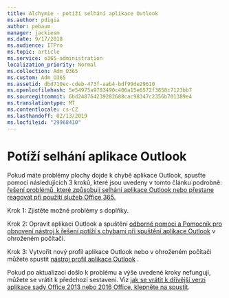 ```yaml
---
title: Alchymie - potíží selhání aplikace Outlook
ms.author: pdigia
author: pebaum
manager: jackiesm
ms.date: 9/17/2018
ms.audience: ITPro
ms.topic: article
ms.service: o365-administration
localization_priority: Normal
ms.collection: Adm_O365
ms.custom: Adm_O365
ms.assetid: dbd710ec-cdeb-473f-aab4-bdf99de29610
ms.openlocfilehash: 5e54975a9783490c406a15e6572f3858c7123bb7
ms.sourcegitcommit: 6bd248764239282688cac98347c2356b701389e4
ms.translationtype: MT
ms.contentlocale: cs-CZ
ms.lasthandoff: 02/13/2019
ms.locfileid: "29968410"
---
```

# <a name="outlook-crash-troubleshooting-steps"></a>Potíží selhání aplikace Outlook

Pokud máte problémy plochy dojde k chybě aplikace Outlook, spusťte pomocí následujících 3 kroků, které jsou uvedeny v tomto článku podrobně: [řešení problémů, které způsobují selhání aplikace Outlook nebo přestane reagovat při použití služeb Office 365.](https://support.microsoft.com/help/2413813/how-to-troubleshoot-issues-that-cause-outlook-to-crash-or-hang-when-us)
  
Krok 1: Zjistěte možné problémy s doplňky.
  
Krok 2: Opravit aplikaci Outlook a spuštění [odborné pomoci a Pomocník pro obnovení nástroj k řešení potíží s chybami při spuštění aplikace Outlook](https://aka.ms/SaRA-OutlookWontStart) v ohroženém počítači. 
  
Krok 3: Vytvořit nový profil aplikace Outlook nebo v ohroženém počítači můžete spustit [nástroj profil aplikace Outlook](https://aka.ms/SaRA-OutlookSetupProfile) . 
  
Pokud po aktualizaci došlo k problému a výše uvedené kroky nefungují, můžete se vrátit k předchozí sestavení. Viz [jak se vrátit k dřívější verzi aplikace sady Office 2013 nebo 2016 Office, klepněte na spustit](https://support.microsoft.com/help/2770432).
  

